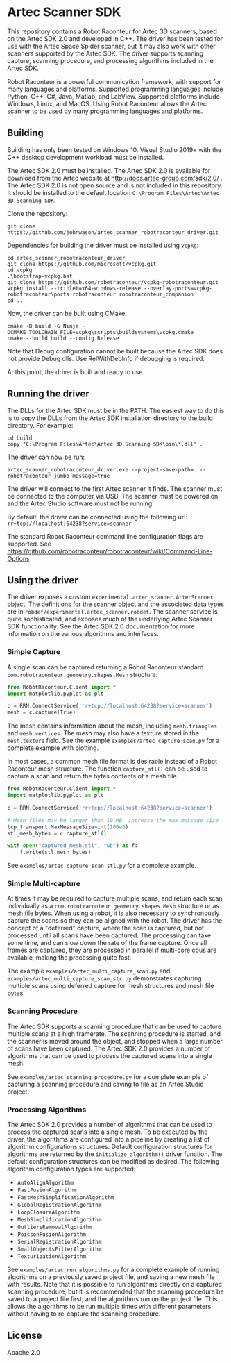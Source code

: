 # Artec Scanner SDK

This repository contains a Robot Raconteur for Artec 3D scanners, based on the Artec SDK 2.0 and developed in C++.
The driver has been tested for use with the Artec Space Spider scanner, but it may also work with other scanners
supported by the Artec SDK. The driver supports scanning capture, scanning procedure, and processing algorithms
included in the Artec SDK.

Robot Raconteur is a powerful communication framework, with support for many languages and platforms. Supported
programming languages include Python, C++, C#, Java, Matlab, and LabView. Supported platforms include Windows, Linux, and MacOS.
Using Robot Raconteur allows the Artec scanner to be used by many programming languages and platforms.

## Building

Building has only been tested on Windows 10. Visual Studio 2019+ with the C++ desktop development workload must be installed.

The Artec SDK 2.0 must be installed. The Artec SDK 2.0 is available for download from the Artec website at
http://docs.artec-group.com/sdk/2.0/ . The Artec SDK 2.0 is not open source and is not included
in this repository. It should be installed to the default location `C:\Program Files\Artec\Artec 3D Scanning SDK`.

Clone the repository:

```
git clone https://github.com/johnwason/artec_scanner_robotraconteur_driver.git
```

Dependencies for building the driver must be installed using `vcpkg`:

```
cd artec_scanner_robotraconteur_driver
git clone https://github.com/microsoft/vcpkg.git
cd vcpkg
.\bootstrap-vcpkg.bat
git clone https://github.com/robotraconteur/vcpkg-robotraconteur.git
vcpkg install --triplet=x64-windows-release --overlay-ports=vcpkg-robotraconteur\ports robotraconteur robotraconteur_companion
cd ..
```

Now, the driver can be built using CMake:

```
cmake -B build -G Ninja -DCMAKE_TOOLCHAIN_FILE=vcpkg\scripts\buildsystems\vcpkg.cmake
cmake --build build --config Release
```

Note that Debug configuration cannot be built because the Artec SDK does not provide Debug dlls. Use RelWithDebInfo
if debugging is required.

At this point, the driver is built and ready to use.

## Running the driver

The DLLs for the Artec SDK must be in the PATH. The easiest way to do this is to copy the DLLs from the Artec SDK
installation directory to the build directory. For example:

```
cd build
copy "C:\Program Files\Artec\Artec 3D Scanning SDK\bin\*.dll" .
```

The driver can now be run:

```
artec_scanner_robotraconteur_driver.exe --project-save-path=. --robotraconteur-jumbo-message=true
```

The driver will connect to the first Artec scanner it finds. The scanner must be connected to the computer via USB.
The scanner must be powered on and the Artec Studio software must not be running.

By default, the driver can be connected using the following url: `rr+tcp://localhost:64238?service=scanner`

The standard Robot Raconteur command line configuration flags are supported. See
 https://github.com/robotraconteur/robotraconteur/wiki/Command-Line-Options

## Using the driver

The driver exposes a custom `experimental.artec_scanner.ArtecScanner` object. The definitions for the scanner
object and the associated data types are in `robdef/experimental.artec_scanner.robdef`. The scanner service
is quite sophisticated, and exposes much of the underlying Artec Scanner SDK functionality. See the Artec SDK 2.0
documentation for more information on the various algorithms and interfaces.

### Simple Capture

A single scan can be captured returning a Robot Raconteur standard `com.robotraconteur.geometry.shapes.Mesh` structure:

```python
from RobotRaconteur.Client import *
import matplotlib.pyplot as plt

c = RRN.ConnectService('rr+tcp://localhost:64238?service=scanner')
mesh = c.capture(True)
```

The mesh contains information about the mesh, including `mesh.triangles` and `mesh.vertices`. The mesh may also have a
texture stored in the `mesh.texture` field. See the example `examples/artec_capture_scan.py` for a complete example
with plotting.

In most cases, a common mesh file format is desirable instead of a Robot Raconteur mesh structure. The function
`capture_stl()` can be used to capture a scan and return the bytes contents of a mesh file.

```python
from RobotRaconteur.Client import *
import matplotlib.pyplot as plt

c = RRN.ConnectService('rr+tcp://localhost:64238?service=scanner')

# Mesh files may be larger than 10 MB, increase the max message size
tcp_transport.MaxMessageSize=int(100e6)
stl_mesh_bytes = c.capture_stl()

with open("captured_mesh.stl", "wb") as f:
    f.write(stl_mesh_bytes)
```

See `examples/artec_capture_scan_stl.py` for a complete example.

### Simple Multi-capture

At times it may be required to capture multiple scans, and return each scan individually as a 
`com.robotraconteur.geometry.shapes.Mesh` structure or as mesh file bytes. When using a robot, it is also necessary
to synchronously capture the scans so they can be aligned with the robot. The driver has the concept of a "deferred"
capture, where the scan is captured, but not processed until all scans have been captured. The processing can take
some time, and can slow down the rate of the frame capture. Once all frames are captured, they are processed in
parallel if multi-core cpus are available, making the processing quite fast.

The example `examples/artec_multi_capture_scan.py` and `examples/artec_multi_capture_scan_str.py` demonstrates 
capturing multiple scans using deferred capture for mesh structures and mesh file bytes.

### Scanning Procedure

The Artec SDK supports a scanning procedure that can be used to capture multiple scans at a high framerate. The
scanning procedure is started, and the scanner is moved around the object, and stopped when a large number of
scans have been captured. The Artec SDK 2.0 provides a number of algorithms that can be used to process
the captured scans into a single mesh.

See `examples/artec_scanning_procedure.py` for a complete example of capturing a scanning procedure and saving to
file as an Artec Studio project.

### Processing Algorithms

The Artec SDK 2.0 provides a number of algorithms that can be used to process the captured scans into a single mesh.
To be executed by the driver, the algorithms are configured into a pipeline by creating a list of algorithm
configurations structures. Default configuration structures for algorithms are returned by the `initialize_algorithm()`
driver function. The default configuration structures can be modified as desired. The following algorithm configuration
types are supported:

* `AutoAlignAlgorithm`
* `FastFusionAlgorithm`
* `FastMeshSimplificationAlgorithm`
* `GlobalRegistrationAlgorithm`
* `LoopClosureAlgorithm`
* `MeshSimplificationAlgorithm`
* `OutliersRemovalAlgorithm`
* `PoissonFusionAlgorithm`
* `SerialRegistrationAlgorithm`
* `SmallObjectsFilterAlgorithm`
* `TexturizationAlgorithm`

See `examples/artec_run_algorithms.py` for a complete example of running algorithms on a previously saved
project file, and saving a new mesh file with results. Note that it is possible to run algorithms directly
on a captured scanning procedure, but it is recommended that the scanning procedure be saved to a project
file first, and the algorithms run on the project file. This allows the algorithms to be run multiple times
with different parameters without having to re-capture the scanning procedure.

## License

Apache 2.0
